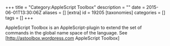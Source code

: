 +++
title = "Category:AppleScript Toolbox"
description = ""
date = 2015-06-01T13:30:06Z
aliases = []
[extra]
id = 19205
[taxonomies]
categories = []
tags = []
+++

AppleScript Toolbox is an AppleScript-plugin to extend the set of commands in the global name space of the language. See [http://astoolbox.wordpress.com AppleScript Toolbox]
